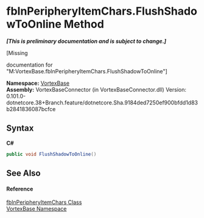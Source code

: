 # fbInPeripheryItemChars.FlushShadowToOnline Method 
 _**\[This is preliminary documentation and is subject to change.\]**_

\[Missing <summary> documentation for "M:VortexBase.fbInPeripheryItemChars.FlushShadowToOnline"\]

**Namespace:**&nbsp;<a href="N_VortexBase.md">VortexBase</a><br />**Assembly:**&nbsp;VortexBaseConnector (in VortexBaseConnector.dll) Version: 0.101.0-dotnetcore.38+Branch.feature/dotnetcore.Sha.9184ded7250ef900bfdd1d83b2841836087bcfce

## Syntax

**C#**<br />
``` C#
public void FlushShadowToOnline()
```


## See Also


#### Reference
<a href="T_VortexBase_fbInPeripheryItemChars.md">fbInPeripheryItemChars Class</a><br /><a href="N_VortexBase.md">VortexBase Namespace</a><br />